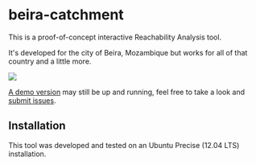 beira-catchment
===============

This is a proof-of-concept interactive Reachability Analysis tool.

It's developed for the city of Beira, Mozambique but works for all of that country and a little more.

![](http://i.imgur.com/VaBg2C4.jpg)

[A demo version](http://beira.sandbox.lizard.net/#12/-17.8144/31.0336) may still be up and running, feel free to take a look and [submit issues](https://github.com/lizardsystem/beira-catchment/issues).



Installation
------------

This tool was developed and tested on an Ubuntu Precise (12.04 LTS) installation.